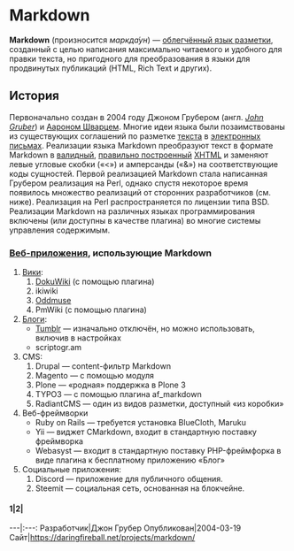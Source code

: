 # Markdown
**Markdown** (произносится *маркда́ун*) — [облегчённый язык разметки](https://ru.wikipedia.org/wiki/%D0%AF%D0%B7%D1%8B%D0%BA_%D1%80%D0%B0%D0%B7%D0%BC%D0%B5%D1%82%D0%BA%D0%B8#%D0%9E%D0%B1%D0%BB%D0%B5%D0%B3%D1%87%D1%91%D0%BD%D0%BD%D1%8B%D0%B5_%D1%8F%D0%B7%D1%8B%D0%BA%D0%B8_%D1%80%D0%B0%D0%B7%D0%BC%D0%B5%D1%82%D0%BA%D0%B8), созданный с целью написания максимально читаемого и удобного для правки текста, но пригодного для преобразования в языки для продвинутых публикаций (HTML, Rich Text и других).
## История
Первоначально создан в 2004 году Джоном Грубером (англ. [*John Gruber*](https://en.wikipedia.org/wiki/John_Gruber)) и [Аароном Шварцем](https://ru.wikipedia.org/wiki/%D0%A8%D0%B2%D0%B0%D1%80%D1%86,_%D0%90%D0%B0%D1%80%D0%BE%D0%BD). Многие идеи языка были позаимствованы из существующих соглашений по разметке [текста](https://ru.wikipedia.org/wiki/%D0%A2%D0%B5%D0%BA%D1%81%D1%82%D0%BE%D0%B2%D1%8B%D0%B5_%D0%B4%D0%B0%D0%BD%D0%BD%D1%8B%D0%B5) в [электронных письмах](https://ru.wikipedia.org/wiki/%D0%AD%D0%BB%D0%B5%D0%BA%D1%82%D1%80%D0%BE%D0%BD%D0%BD%D0%B0%D1%8F_%D0%BF%D0%BE%D1%87%D1%82%D0%B0). Реализации языка Markdown преобразуют текст в формате Markdown в [валидный](https://ru.wikipedia.org/wiki/%D0%92%D0%B0%D0%BB%D0%B8%D0%B4%D0%B0%D1%82%D0%BE%D1%80_%D1%84%D0%BE%D1%80%D0%BC%D0%B0%D1%82%D0%B0), [правильно построенный](https://ru.wikipedia.org/wiki/XML#%D0%9F%D1%80%D0%B0%D0%B2%D0%B8%D0%BB%D1%8C%D0%BD%D0%BE_%D0%BF%D0%BE%D1%81%D1%82%D1%80%D0%BE%D0%B5%D0%BD%D0%BD%D1%8B%D0%B5_%D0%B8_%D0%B4%D0%B5%D0%B9%D1%81%D1%82%D0%B2%D0%B8%D1%82%D0%B5%D0%BB%D1%8C%D0%BD%D1%8B%D0%B5_%D0%B4%D0%BE%D0%BA%D1%83%D0%BC%D0%B5%D0%BD%D1%82%D1%8B_XML) [XHTML](https://ru.wikipedia.org/wiki/XHTML) и заменяют левые угловые скобки («<») и амперсанды («&») на соответствующие коды сущностей. Первой реализацией Markdown стала написанная Грубером реализация на Perl, однако спустя некоторое время появилось множество реализаций от сторонних разработчиков (см. ниже). Реализация на Perl распространяется по лицензии типа BSD. Реализации Markdown на различных языках программирования включены (или доступны в качестве плагина) во многие системы управления содержимым.
### [Веб-приложения](https://ru.wikipedia.org/wiki/%D0%92%D0%B5%D0%B1-%D0%BF%D1%80%D0%B8%D0%BB%D0%BE%D0%B6%D0%B5%D0%BD%D0%B8%D0%B5), использующие Markdown
1. [Вики](https://ru.wikipedia.org/wiki/%D0%92%D0%B8%D0%BA%D0%B8):
    1. [DokuWiki](https://ru.wikipedia.org/wiki/DokuWiki) (с помощью плагина)
    2. ikiwiki
    3. [Oddmuse](https://ru.wikipedia.org/wiki/Oddmuse)
    4. PmWiki (с помощью плагина)
2. [Блоги](https://ru.wikipedia.org/wiki/%D0%91%D0%BB%D0%BE%D0%B3):
    - [Tumblr](https://ru.wikipedia.org/wiki/Tumblr) — изначально отключён, но можно использовать, включив в настройках
    - scriptogr.am
3. CMS:
    1. Drupal — content-фильтр Markdown
    2. Magento — с помощью модуля
    3. Plone — «родная» поддержка в Plone 3
    4. TYPO3 — с помощью плагина af_markdown
    5. RadiantCMS — один из видов разметки, доступный «из коробки»
4. Веб-фреймворки
    - Ruby on Rails — требуется установка BlueCloth, Maruku
    - Yii — виджет CMarkdown, входит в стандартную поставку фреймворка
    - Webasyst — входит в стандартную поставку PHP-фреймфорка в виде плагина к бесплатному приложению «Блог»
5. Социальные приложения:
    1. Discord — приложение для публичного общения.
    2. Steemit — социальная сеть, основанная на блокчейне.
#### 1|2|
---|:---:
Разработчик|Джон Грубер
Опубликован|2004-03-19
Сайт|https://daringfireball.net/projects/markdown/
